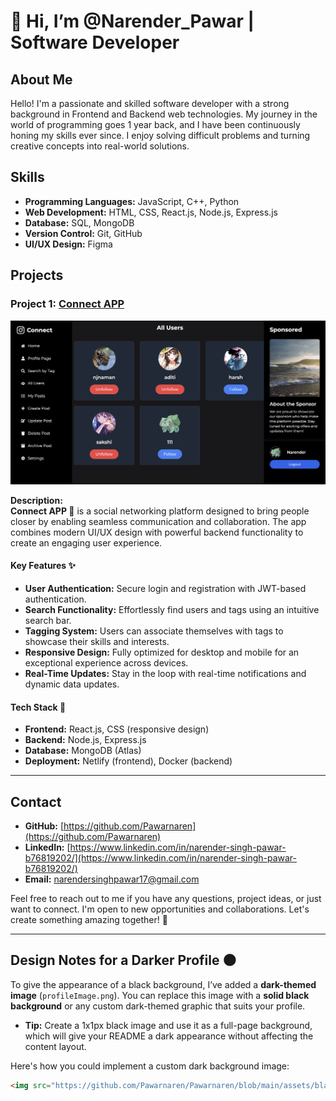 # 👋 Hi, I’m @Narender_Pawar | Software Developer

<!--
**Pawarnaren/Pawarnaren** is a ✨ _special_ ✨ repository because its `README.md` (this file) appears on your GitHub profile.
-->

## About Me

Hello! I'm a passionate and skilled software developer with a strong background in Frontend and Backend web technologies. My journey in the world of programming goes 1 year back, and I have been continuously honing my skills ever since. I enjoy solving difficult problems and turning creative concepts into real-world solutions.

## Skills

- **Programming Languages:** JavaScript, C++, Python
- **Web Development:** HTML, CSS, React.js, Node.js, Express.js
- **Database:** SQL, MongoDB
- **Version Control:** Git, GitHub
- **UI/UX Design:** Figma

## Projects

### Project 1: [Connect APP](https://connect-app17.netlify.app/login)
<img width="948" alt="Connect App Screenshot" src="https://github.com/Pawarnaren/Pawarnaren/blob/main/profileImage.png">

<!-- Replace 'profileImage.png' with the correct image URL -->

**Description:**  
**Connect APP 🚀** is a social networking platform designed to bring people closer by enabling seamless communication and collaboration. The app combines modern UI/UX design with powerful backend functionality to create an engaging user experience.

#### Key Features ✨
- **User Authentication:** Secure login and registration with JWT-based authentication.
- **Search Functionality:** Effortlessly find users and tags using an intuitive search bar.
- **Tagging System:** Users can associate themselves with tags to showcase their skills and interests.
- **Responsive Design:** Fully optimized for desktop and mobile for an exceptional experience across devices.
- **Real-Time Updates:** Stay in the loop with real-time notifications and dynamic data updates.

#### Tech Stack 🔧
- **Frontend:** React.js, CSS (responsive design)
- **Backend:** Node.js, Express.js
- **Database:** MongoDB (Atlas)
- **Deployment:** Netlify (frontend), Docker (backend)

---

## Contact

- **GitHub:** [https://github.com/Pawarnaren](https://github.com/Pawarnaren)
- **LinkedIn:** [https://www.linkedin.com/in/narender-singh-pawar-b76819202/](https://www.linkedin.com/in/narender-singh-pawar-b76819202/)
- **Email:** [narendersinghpawar17@gmail.com](mailto:narendersinghpawar17@gmail.com)

Feel free to reach out to me if you have any questions, project ideas, or just want to connect. I'm open to new opportunities and collaborations. Let's create something amazing together! 🚀

---

## Design Notes for a Darker Profile 🌑

To give the appearance of a black background, I’ve added a **dark-themed image** (`profileImage.png`). You can replace this image with a **solid black background** or any custom dark-themed graphic that suits your profile. 

- **Tip:** Create a 1x1px black image and use it as a full-page background, which will give your README a dark appearance without affecting the content layout.

Here's how you could implement a custom dark background image:
```html
<img src="https://github.com/Pawarnaren/Pawarnaren/blob/main/assets/black-background.png" width="100%">
